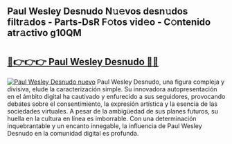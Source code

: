 ## Paul Wesley Desnudo N𝚞𝚎vos desn𝚞dos filtr𝚊dos - Parts-DsR F𝚘tos vid𝚎o - C𝚘ntenido atr𝚊ctivo g10QM

# <h2><a href="http://mb5jvf.tromn.icu/?c=Paul+Wesley+Desnudo">🔗👉👉👉 Paul Wesley Desnudo 🔗🔗</a></h2>

[![Paul Wesley Desnudo nuevo](https://i.imgur.com/pEAQMta.gif)](http://mb5jvf.tromn.icu/?c=Paul+Wesley+Desnudo)
Paul Wesley Desnudo, una figura compleja y divisiva, elude la caracterización simple. Su innovadora autopresentación en el ámbito digital ha cautivado y enfurecido a sus seguidores, provocando debates sobre el consentimiento, la expresión artística y la esencia de las sociedades virtuales. A pesar de la ambigüedad de sus planes futuros, su huella en la cultura en línea es imborrable. Con una determinación inquebrantable y un encanto innegable, la influencia de Paul Wesley Desnudo en la comunidad digital es profunda.
